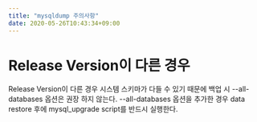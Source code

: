 ```yaml
---
title: "mysqldump 주의사항"
date: 2020-05-26T10:43:34+09:00
---
```

# Release Version이 다른 경우
Release Version이 다른 경우 시스템 스키마가 다들 수 있기 때문에 백업 시 --all-databases 옵션은 권장 하지 않는다.
--all-databases 옵션을 추가한 경우 data restore 후에 mysql_upgrade script를 반드시 실행한다.

